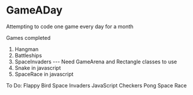 # GameADay
Attempting to code one game every day for a month

Games completed
1) Hangman
2) Battleships
3) SpaceInvaders --- Need GameArena and Rectangle classes to use
4) Snake in javascript
5) SpaceRace in javascript

To Do:
Flappy Bird
Space Invaders JavaScript
Checkers
Pong
Space Race
